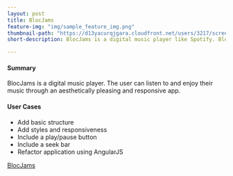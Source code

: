 ```yaml
---
layout: post
title: BlocJams
feature-img: "img/sample_feature_img.png"
thumbnail-path: "https://d13yacurqjgara.cloudfront.net/users/3217/screenshots/2030966/blocjams_1x.png"
short-description: BlocJams is a digital music player like Spotify. Bloc Jams has a backbone of HTML, for layout, and CSS, for styling and responsiveness. Javascript is implemented for interactivity.

---
```

#### Summary
BlocJams is a digital music player. The user can listen to and enjoy their music through an aesthetically pleasing and responsive app.

#### User Cases
* Add basic structure
* Add styles and responsiveness
* Include a play/pause button
* Include a seek bar
* Refactor application using AngularJS

[BlocJams](https://github.com/eflores0227/bloc-jams) 
